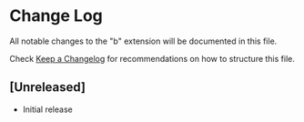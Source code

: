 # Change Log

All notable changes to the "b" extension will be documented in this file.

Check [Keep a Changelog](http://keepachangelog.com/) for recommendations on how to structure this file.

## [Unreleased]

- Initial release